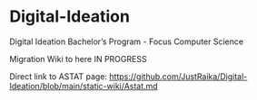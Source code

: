 # Digital-Ideation
Digital Ideation Bachelor’s Program - Focus Computer Science

Migration Wiki to here IN PROGRESS

Direct link to ASTAT page: https://github.com/JustRaika/Digital-Ideation/blob/main/static-wiki/Astat.md
